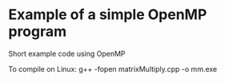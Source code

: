 # Example of a simple OpenMP program
Short example code using OpenMP

To compile on Linux:
g++ -fopen matrixMultiply.cpp -o mm.exe

